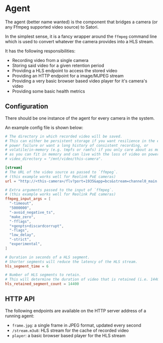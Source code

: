 # Agent

The agent (better name wanted) is the component that bridges a camera (or any Ffmpeg supported video source) to Satori.

In the simplest sense, it is a fancy wrapper around the `ffmpeg` command line which is used to convert whatever the camera provides into a HLS stream.

It has the following responsibilities:

- Recording video from a single camera
- Storing said video for a given retention period
- Providing a HLS endpoint to access the stored video
- Providing an HTTP endpoint for a image/MJPEG stream
- Providing a very basic browser based video player for it's camera's video
- Providing some basic health metrics

## Configuration

There should be one instance of the agent for every camera in the system.

An example config file is shown below:

```toml
# The directory in which recorded video will be saved.
# This can either be persistent storage if you want resilience in the event of
# power failure or want a long history of consistent recording, or
# volatile/in-memory (e.g. tmpfs or ramfs) if you only care about as much video
# as you can fit in memory and can live with the loss of video on power cycle.
# video_directory = "/mnt/video/this-camera".

[stream]
# The URL of the video source as passed to `ffmpeg`.
# (this example works well for Reolink PoE cameras)
url = "http://<this-camera>/flv?port=1935&app=bcs&stream=channel0_main.bcs&user=<user>&password=<pass>"

# Extra arguments passed to the input of `ffmpeg`.
# (this example works well for Reolink PoE cameras)
ffmpeg_input_args = [
  "-timeout",
  "5000000",
  "-avoid_negative_ts",
  "make_zero",
  "-fflags",
  "+genpts+discardcorrupt",
  "-flags",
  "low_delay",
  "-strict",
  "experimental",
]

# Duration in seconds of a HLS segment.
# Shorter segments will reduce the latency of the HLS stream.
hls_segment_time = 6

# Number of HLS segments to retain.
# This will determine the duration of video that is retained (i.e. 14400 (hls_retained_segment_count) * 6 (hls_segment_time) = 86400 (1 day)).
hls_retained_segment_count = 14400
```

## HTTP API

The following endpoints are available on the HTTP server address of a running agent:

- `frame.jpg`: a single frame in JPEG format, updated every second
- `/stream.m3u8`: HLS stream for the cache of recorded video
- `player`: a basic browser based player for the HLS stream
